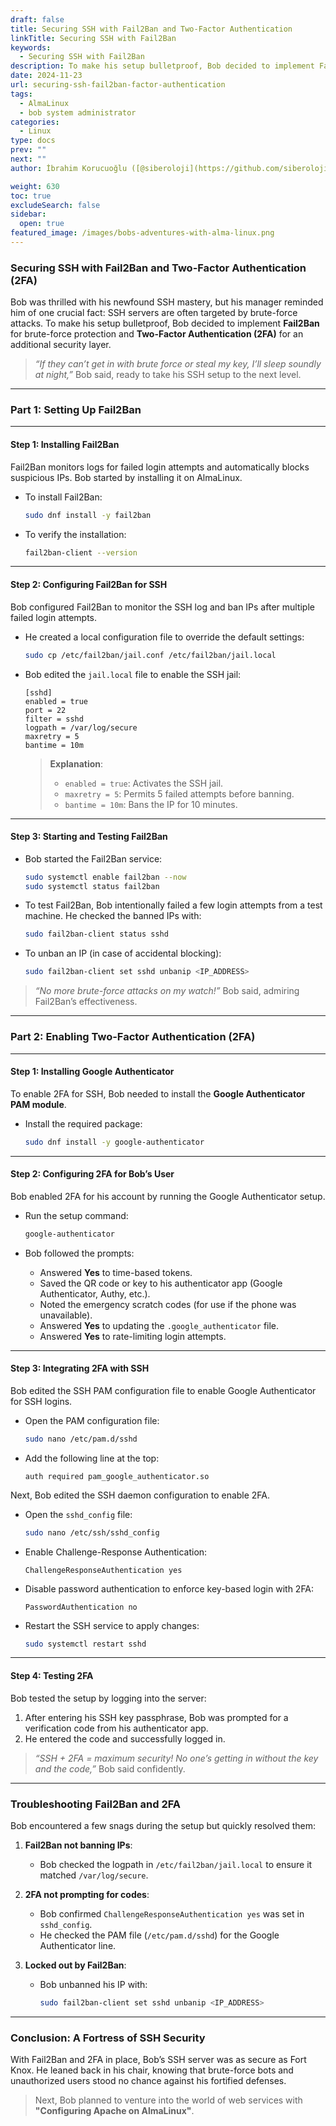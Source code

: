 ```yaml
---
draft: false
title: Securing SSH with Fail2Ban and Two-Factor Authentication
linkTitle: Securing SSH with Fail2Ban
keywords:
  - Securing SSH with Fail2Ban
description: To make his setup bulletproof, Bob decided to implement Fail2Ban for brute-force protection and Two-Factor Authentication for an additional security layer.
date: 2024-11-23
url: securing-ssh-fail2ban-factor-authentication
tags:
  - AlmaLinux
  - bob system administrator
categories:
  - Linux
type: docs
prev: ""
next: ""
author: İbrahim Korucuoğlu ([@siberoloji](https://github.com/siberoloji))

weight: 630
toc: true
excludeSearch: false
sidebar:
  open: true
featured_image: /images/bobs-adventures-with-alma-linux.png
---
```

### **Securing SSH with Fail2Ban and Two-Factor Authentication (2FA)**

Bob was thrilled with his newfound SSH mastery, but his manager reminded him of one crucial fact: SSH servers are often targeted by brute-force attacks. To make his setup bulletproof, Bob decided to implement **Fail2Ban** for brute-force protection and **Two-Factor Authentication (2FA)** for an additional security layer.

> *“If they can’t get in with brute force or steal my key, I’ll sleep soundly at night,”* Bob said, ready to take his SSH setup to the next level.

---

### **Part 1: Setting Up Fail2Ban**

---

#### **Step 1: Installing Fail2Ban**

Fail2Ban monitors logs for failed login attempts and automatically blocks suspicious IPs. Bob started by installing it on AlmaLinux.

- To install Fail2Ban:

  ```bash
  sudo dnf install -y fail2ban
  ```

- To verify the installation:

  ```bash
  fail2ban-client --version
  ```

---

#### **Step 2: Configuring Fail2Ban for SSH**

Bob configured Fail2Ban to monitor the SSH log and ban IPs after multiple failed login attempts.

- He created a local configuration file to override the default settings:

  ```bash
  sudo cp /etc/fail2ban/jail.conf /etc/fail2ban/jail.local
  ```

- Bob edited the `jail.local` file to enable the SSH jail:

  ```plaintext
  [sshd]
  enabled = true
  port = 22
  filter = sshd
  logpath = /var/log/secure
  maxretry = 5
  bantime = 10m
  ```

  > **Explanation**:
  > - `enabled = true`: Activates the SSH jail.
  > - `maxretry = 5`: Permits 5 failed attempts before banning.
  > - `bantime = 10m`: Bans the IP for 10 minutes.

---

#### **Step 3: Starting and Testing Fail2Ban**

- Bob started the Fail2Ban service:

  ```bash
  sudo systemctl enable fail2ban --now
  sudo systemctl status fail2ban
  ```

- To test Fail2Ban, Bob intentionally failed a few login attempts from a test machine. He checked the banned IPs with:

  ```bash
  sudo fail2ban-client status sshd
  ```

- To unban an IP (in case of accidental blocking):

  ```bash
  sudo fail2ban-client set sshd unbanip <IP_ADDRESS>
  ```

> *“No more brute-force attacks on my watch!”* Bob said, admiring Fail2Ban’s effectiveness.

---

### **Part 2: Enabling Two-Factor Authentication (2FA)**

---

#### **Step 1: Installing Google Authenticator**

To enable 2FA for SSH, Bob needed to install the **Google Authenticator PAM module**.

- Install the required package:

  ```bash
  sudo dnf install -y google-authenticator
  ```

---

#### **Step 2: Configuring 2FA for Bob’s User**

Bob enabled 2FA for his account by running the Google Authenticator setup.

- Run the setup command:

  ```bash
  google-authenticator
  ```

- Bob followed the prompts:
  - Answered **Yes** to time-based tokens.
  - Saved the QR code or key to his authenticator app (Google Authenticator, Authy, etc.).
  - Noted the emergency scratch codes (for use if the phone was unavailable).
  - Answered **Yes** to updating the `.google_authenticator` file.
  - Answered **Yes** to rate-limiting login attempts.

---

#### **Step 3: Integrating 2FA with SSH**

Bob edited the SSH PAM configuration file to enable Google Authenticator for SSH logins.

- Open the PAM configuration file:

  ```bash
  sudo nano /etc/pam.d/sshd
  ```

- Add the following line at the top:

  ```plaintext
  auth required pam_google_authenticator.so
  ```

Next, Bob edited the SSH daemon configuration to enable 2FA.

- Open the `sshd_config` file:

  ```bash
  sudo nano /etc/ssh/sshd_config
  ```

- Enable Challenge-Response Authentication:

  ```plaintext
  ChallengeResponseAuthentication yes
  ```

- Disable password authentication to enforce key-based login with 2FA:

  ```plaintext
  PasswordAuthentication no
  ```

- Restart the SSH service to apply changes:

  ```bash
  sudo systemctl restart sshd
  ```

---

#### **Step 4: Testing 2FA**

Bob tested the setup by logging into the server:

1. After entering his SSH key passphrase, Bob was prompted for a verification code from his authenticator app.
2. He entered the code and successfully logged in.

> *“SSH + 2FA = maximum security! No one’s getting in without the key and the code,”* Bob said confidently.

---

### **Troubleshooting Fail2Ban and 2FA**

Bob encountered a few snags during the setup but quickly resolved them:

1. **Fail2Ban not banning IPs**:  
   - Bob checked the logpath in `/etc/fail2ban/jail.local` to ensure it matched `/var/log/secure`.

2. **2FA not prompting for codes**:  
   - Bob confirmed `ChallengeResponseAuthentication yes` was set in `sshd_config`.
   - He checked the PAM file (`/etc/pam.d/sshd`) for the Google Authenticator line.

3. **Locked out by Fail2Ban**:  
   - Bob unbanned his IP with:

     ```bash
     sudo fail2ban-client set sshd unbanip <IP_ADDRESS>
     ```

---

### **Conclusion: A Fortress of SSH Security**

With Fail2Ban and 2FA in place, Bob’s SSH server was as secure as Fort Knox. He leaned back in his chair, knowing that brute-force bots and unauthorized users stood no chance against his fortified defenses.

> Next, Bob planned to venture into the world of web services with **"Configuring Apache on AlmaLinux"**.
